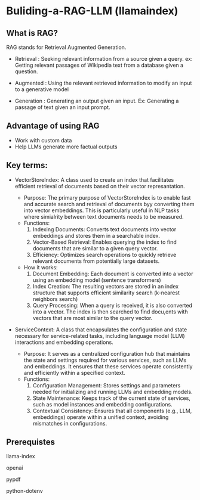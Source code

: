 # Buliding-a-RAG-LLM (llamaindex)
## What is RAG?

RAG stands for Retrieval Augmented Generation. 

- Retrieval : Seeking relevant information from a source given a query. ex: Getting relevant passages of Wikipedia text from a database given a question.

- Augmented : Using the relevant retrieved information to modify an input to a generative model

- Generation : Generating an output given an input. Ex: Generating a passage of text given an input prompt.

## Advantage of using RAG

 - Work with custom data
 - Help LLMs generate more factual outputs

## Key terms:

 - VectorStoreIndex: A class used to create an index that facilitates efficient retrieval of documents based on their vector represantation.
   - Purpose: The primary purpose of VectorStoreIndex is to enable fast and accurate search and retrieval of documents byy converting them  into vector embeddings. This is particularly useful in NLP tasks where simialrity between text documents needs to be measured.
   - Functions:
     1. Indexing Documents: Converts text documents into vector embeddings and stores them in a searchable index.
     2. Vector-Based Retrieval: Enables querying the index to find documents that are similar to a given query vector.
     3. Efficiency: Optimizes search operations to quickly retrieve relevant documents from potentially large datasets.
   - How it works:
     1. Document Embedding: Each document is converted into a vector using an embedding model (sentence transformers)
     2. Index Creation: The resulting vectors are stored in an index structure that supports efficient similarity search (k-nearest neighbors search)
     3. Query Processing: When a query is received, it is also converted into a vector. The index is then searched to find docu,ents with vectors that are most similar to the query vector.
        
 - ServiceContext: A class that encapsulates the configuration and state necessary for service-related tasks, including language model (LLM) interactions and embedding operations.
   - Purpose: It serves as a centralized configuration hub that maintains the state and settings required for various services, such as LLMs and embeddings. It ensures that these services operate consistently and efficiently within a specified context.
   - Functions:
     1. Configuration Management: Stores settings and parameters needed for initializing and running LLMs and embedding models.
     2. State Maintenance: Keeps track of the current state of services, such as model instances and embedding configurations.
     3. Contextual Consistency: Ensures that all components (e.g., LLM, embeddings) operate within a unified context, avoiding mismatches in configurations.
    

## Prerequistes

 llama-index
 
 openai
 
 pypdf
 
 python-dotenv
 
